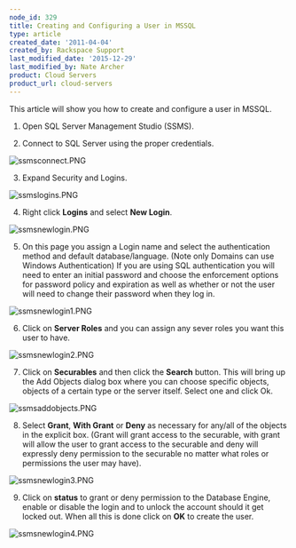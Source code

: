 ```yaml
---
node_id: 329
title: Creating and Configuring a User in MSSQL
type: article
created_date: '2011-04-04'
created_by: Rackspace Support
last_modified_date: '2015-12-29'
last_modified_by: Nate Archer
product: Cloud Servers
product_url: cloud-servers
---
```


This article will show you how to create and configure a user in MSSQL.

1. Open SQL Server Management Studio (SSMS).

2. Connect to SQL Server using the proper credentials.

  ![ssmsconnect.PNG](http://c0042672.cdn.cloudfiles.rackspacecloud.com/ssmsconnect.PNG)

3. Expand Security and Logins.

  ![ssmslogins.PNG](http://c0042672.cdn.cloudfiles.rackspacecloud.com/ssmslogins.PNG)

4. Right click **Logins** and select **New Login**.

  ![ssmsnewlogin.PNG](http://c0042672.cdn.cloudfiles.rackspacecloud.com/ssmsnewlogin.PNG)

5. On this page you assign a Login name and select the authentication
method and default database/language. (Note only Domains can use Windows
Authentication) If you are using SQL authentication you will need to
enter an initial password and choose the enforcement options for
password policy and expiration as well as whether or not the user will
need to change their password when they log in.

  ![ssmsnewlogin1.PNG](http://c0042672.cdn.cloudfiles.rackspacecloud.com/ssmsnewlogin1.PNG)

6. Click on **Server Roles** and you can assign any sever roles you want
this user to have.

  ![ssmsnewlogin2.PNG](http://c0042672.cdn.cloudfiles.rackspacecloud.com/ssmsnewlogin2.PNG)

7. Click on **Securables** and then click the **Search** button. This will bring
up the Add Objects dialog box where you can choose specific objects,
objects of a certain type or the server itself. Select one and click Ok.

  ![ssmsaddobjects.PNG](http://c0042672.cdn.cloudfiles.rackspacecloud.com/ssmsaddobjects.PNG)

8. Select **Grant**, **With Grant** or **Deny** as necessary for any/all of the
objects in the explicit box. (Grant will grant access to the securable,
with grant will allow the user to grant access to the securable and deny
will expressly deny permission to the securable no matter what roles or
permissions the user may have).

  ![ssmsnewlogin3.PNG](http://c0042672.cdn.cloudfiles.rackspacecloud.com/ssmsnewlogin3.PNG)

9. Click on **status** to grant or deny permission to the Database Engine,
enable or disable the login and to unlock the account should it get
locked out. When all this is done click on **OK** to create the user.

  ![ssmsnewlogin4.PNG](http://c0042672.cdn.cloudfiles.rackspacecloud.com/ssmsnewlogin4.PNG)

